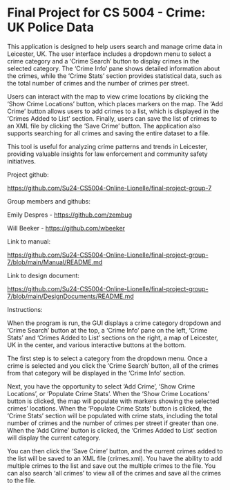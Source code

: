 # Final Project for CS 5004 - Crime: UK Police Data

This application is designed to help users search and manage crime data in Leicester, UK. The user interface includes a dropdown menu to select a crime category and a ‘Crime Search’ button to display crimes in the selected category. The ‘Crime Info’ pane shows detailed information about the crimes, while the ‘Crime Stats’ section provides statistical data, such as the total number of crimes and the number of crimes per street.

Users can interact with the map to view crime locations by clicking the ‘Show Crime Locations’ button, which places markers on the map. The ‘Add Crime’ button allows users to add crimes to a list, which is displayed in the ‘Crimes Added to List’ section. Finally, users can save the list of crimes to an XML file by clicking the ‘Save Crime’ button. The application also supports searching for all crimes and saving the entire dataset to a file.

This tool is useful for analyzing crime patterns and trends in Leicester, providing valuable insights for law enforcement and community safety initiatives.



Project github: 

https://github.com/Su24-CS5004-Online-Lionelle/final-project-group-7



Group members and githubs:

Emily Despres - https://github.com/zembug

Will Beeker - https://github.com/wbeeker



Link to manual:

https://github.com/Su24-CS5004-Online-Lionelle/final-project-group-7/blob/main/Manual/README.md


Link to design document:

https://github.com/Su24-CS5004-Online-Lionelle/final-project-group-7/blob/main/DesignDocuments/README.md



Instructions:

When the program is run, the GUI displays a crime category dropdown and ‘Crime Search’ button at the top, a ‘Crime Info’ pane on the left, ‘Crime Stats’ and ‘Crimes Added to List’ sections on the right, a map of Leicester, UK in the center, and various interactive buttons at the bottom.

The first step is to select a category from the dropdown menu. Once a crime is selected and you click the ‘Crime Search’ button, all of the crimes from that category will be displayed in the ‘Crime Info’ section.

Next, you have the opportunity to select ‘Add Crime’, ‘Show Crime Locations’, or ‘Populate Crime Stats’. When the ‘Show Crime Locations’ button is clicked, the map will populate with markers showing the selected crimes’ locations. When the ‘Populate Crime Stats’ button is clicked, the ‘Crime Stats’ section will be populated with crime stats, including the total number of crimes and the number of crimes per street if greater than one. When the ‘Add Crime’ button is clicked, the ‘Crimes Added to List’ section will display the current category.

You can then click the ‘Save Crime’ button, and the current crimes added to the list will be saved to an XML file (crimes.xml). You have the ability to add multiple crimes to the list and save out the multiple crimes to the file. You can also search ‘all crimes’ to view all of the crimes and save all the crimes to the file.
